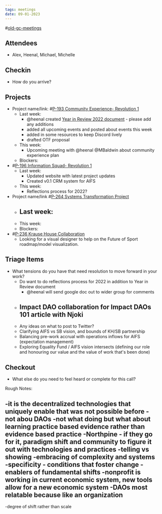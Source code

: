 ```yaml
---
tags: meetings
date: 09-01-2023
---
```

#[old-gc-meetings](/notes/general-circle/old-gc-meetings/old-gc-meetings.md) 
## Attendees
- Alex, Heenal, Michael, Michelle

## Checkin
- How do you arrive?

## Projects
- Project name/link: #[P-193 Community Experience- Revolution 1](P-193%20Community%20Experience-%20Revolution%201) 
	- Last week:
		- @heenal created [Year in Review 2022 document](https://docs.google.com/document/d/12QE9vEvaqiD8IXJI2TfIkQEuC0VGcAtgVwblvsvq5qA/edit) - please add any additions
		- added all upcoming events and posted about events this week
		- added in some resources to keep Discord lively
		- drafted OTF proposal
	- This week:
		- Upcoming meeting with @heenal @MBaldwin about community experience plan
	- Blockers:
- #[P-196 Information Squad- Revolution 1](P-196%20Information%20Squad-%20Revolution%201)
	- Last week:
		- Updated website with latest project updates
		- Created v0.1 CRM system for AIFS
	- This week:
		- Reflections process for 2022?
- Project name/link #[P-264 Systems Transformation Project](P-264%20Systems%20Transformation%20Project) 
	- Last week:
		- 
	- This week:
	- Blockers:
- #[P-236 Krause House Collaboration](P-236%20Krause%20House%20Collaboration)
	- Looking for a visual designer to help on the Future of Sport roadmap/model visualization.

## Triage Items
- What tensions do you have that need resolution to move forward in your work?
	- Do want to do reflections process for 2022 in addition to Year in Review document
		- @heenal will send google doc out to wider group for comments
	- Impact DAO collaboration for Impact DAOs 101 article with Njoki
		- 
	- Any ideas on what to post to Twitter?
	- Clarifying AIFS vs SB vision, and bounds of KH/SB partnership 
	- Balancing pre-work accrual with operations inflows for AIFS (expectation management)
	- Exploring Equality Fund / AIFS vision intersects (defining our role and honouring our value and the value of work that's been done)

## Checkout
- What else do you need to feel heard or complete for this call?


Rough Notes:

-it is the decentralized technologies that uniquely enable that was not possible before
-not abou DAOs
-not what doing but what about learning
practice based evidence rather than evidence based practice 
-Northpine - if they go for it, paradigm shift and community to figure it out with technologies and practices
-telling vs showing
-embracing of complexity and systems 
-specificity - conditions that foster change
-enablers of fundamental shifts
-nonprofit is working in current economic system, new tools allow for a new economic system
-DAOs most relatable because like an organization
-
-degree of shift rather than scale 
